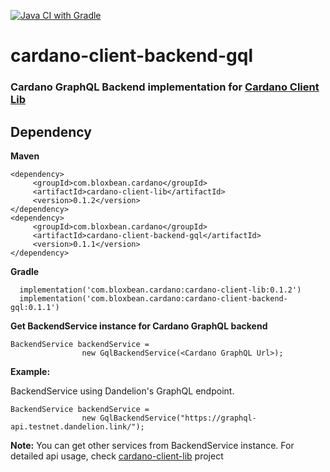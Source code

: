 [![Java CI with Gradle](https://github.com/bloxbean/cardano-client-backend-gql/actions/workflows/gradle.yml/badge.svg)](https://github.com/bloxbean/cardano-client-backend-gql/actions/workflows/gradle.yml)

# cardano-client-backend-gql

### Cardano GraphQL Backend implementation for [Cardano Client Lib](https://github.com/bloxbean/cardano-client-lib)

## Dependency

**Maven**

```
<dependency>
     <groupId>com.bloxbean.cardano</groupId>
     <artifactId>cardano-client-lib</artifactId>
     <version>0.1.2</version>
</dependency>
<dependency>
     <groupId>com.bloxbean.cardano</groupId>
     <artifactId>cardano-client-backend-gql</artifactId>
     <version>0.1.1</version>
</dependency>
```

**Gradle**

```
  implementation('com.bloxbean.cardano:cardano-client-lib:0.1.2')
  implementation('com.bloxbean.cardano:cardano-client-backend-gql:0.1.1')
```

**Get BackendService instance for Cardano GraphQL backend**

```
BackendService backendService =
                new GqlBackendService(<Cardano GraphQL Url>);
```

**Example:**

BackendService using Dandelion's GraphQL endpoint.

```
BackendService backendService =
                new GqlBackendService("https://graphql-api.testnet.dandelion.link/");
```

**Note:** You can get other services from BackendService instance. For detailed api usage, check [cardano-client-lib](https://github.com/bloxbean/cardano-client-lib) project
